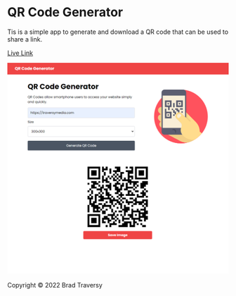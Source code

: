 # QR Code Generator

Tis is a simple app to generate and download a QR code that can be used to share a link.

[Live Link](https://myqrcode-gen.netlify.app)

<img src="img/screen.png">

Copyright &copy; 2022 Brad Traversy
